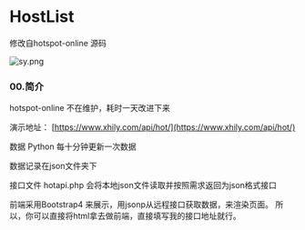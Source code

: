 # HostList

修改自hotspot-online 源码

![sy.png](https://i.loli.net/2021/07/13/bDGfsIK3Q86nZeC.png)

### 00.简介
hotspot-online 不在维护，耗时一天改进下来

演示地址： [https://www.xhily.com/api/hot/](https://www.xhily.com/api/hot/)

数据 Python 每十分钟更新一次数据

数据记录在json文件夹下

接口文件  hotapi.php 会将本地json文件读取并按照需求返回为json格式接口


前端采用Bootstrap4 来展示，用jsonp从远程接口获取数据，来渲染页面。
所以，你可以直接将html拿去做前端，直接填写我的接口地址就行。




